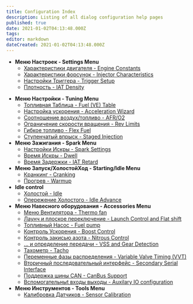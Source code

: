```yaml
---
title: Configuration Index
description: Listing of all dialog configuration help pages
published: true
date: 2021-01-02T04:13:48.000Z
tags: 
editor: markdown
dateCreated: 2021-01-02T04:13:48.000Z
---
```


-   **Меню Настроек - Settings Menu**
    -   [Характеристики двигателя - Engine Constants](/configuration/Engine_Constants)
    -   [Характеристики форсунок - Injector Characteristics](/configuration/Injector_Characteristics)
    -   [Настройки Триггера - Trigger Setup](/configuration/Trigger_Setup)
    -   [Плотность - IAT Density](/configuration/IAT_Density)
<!---    -   [Reset Control](/configuration/Reset_Control) -->
-   **Меню Настройки - Tuning Menu**
    -   [Топливная Таблица - Fuel (VE) Table](/configuration/VE_table)
    -   [Настройка ускорения - Acceleration Wizard](/configuration/Acceleration_Wizard)
    -   [Соотношение воздух/топливо - AFR/O2](/configuration/O2)
    -   [Ограничение скорости вращения - Rev Limits](/configuration/Rev_Limits)
    -   [Гибкое топливо - Flex Fuel](/configuration/Flex_Fuel)
    -   [Ступенчатый впрыск - Staged Injection](/configuration/Staged_Injection)
-   **Меню Зажигания - Spark Menu**
    -   [Настройки Искры - Spark Settings](/configuration/Spark_Settings "wikilink")
    -   [Время Искры - Dwell](/configuration/Dwell "wikilink")
    -   [Время Задержки - IAT Retard](/configuration/IAT_Retard "wikilink")
-   **Меню Запуск/ХолостойХод - Starting/Idle Menu**
    -   [Кранкинг - Cranking](/configuration/Cranking "wikilink")
    -   [Прогрев - Warmup](/configuration/Warmup "wikilink")
-   **Idle control**
    -   [Холостой - Idle](/configuration/Idle "wikilink")
    -   [Опережение Холостого - Idle Advance](/configuration/IdleAdvance "wikilink")
-   **Меню Навесного оборудования - Accessories Menu**
    -   [Меню Вентилятора - Thermo fan](/configuration/Thermo_fan "wikilink")
    -   [Лаунч и плоское переключение - Launch Control and Flat shift](/configuration/Launch_Flatshift "wikilink")
    -   [Топливный Насос - Fuel pump](/configuration/Fuel_pump "wikilink")
    -   [Контроль Ускорения - Boost Control](/configuration/Boost_Control "wikilink")
    -   [Контроль закисью азота - Nitrous Control](/configuration/Nitrous_Control)
    -   [... и определение передачи - VSS and Gear Detection](/configuration/VSS)
    -   [Тахометр - Tacho](/configuration/Tacho "wikilink")
    -   [Переменные фазы распределения - Variable Valve Timing (VVT)](/configuration/VVT)
    -   [Вторичный последовательный интерфейс - Secondary Serial Interface](/en/Secondary_Serial_IO_interface "wikilink")
    -   [Поддержка шины CAN - CanBus Support](/en/CanBus_Support2)   
    -   [Вспомогательныt входы выходы - Auxilary IO configuration](/configuration/Auxillary_IO_Configuration)
-   **Меню Инструментов - Tools Menu**
    -   [Калибровка Датчиков - Sensor Calibration](/configuration/Sensor_Calibration "wikilink")
